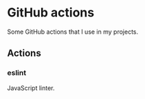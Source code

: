 # GitHub actions

Some GitHub actions that I use in my projects.

## Actions

### eslint

JavaScript linter.

